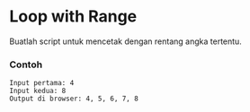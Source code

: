 # Loop with Range

Buatlah script untuk mencetak dengan rentang angka tertentu.

### Contoh

```
Input pertama: 4
Input kedua: 8
Output di browser: 4, 5, 6, 7, 8
```
